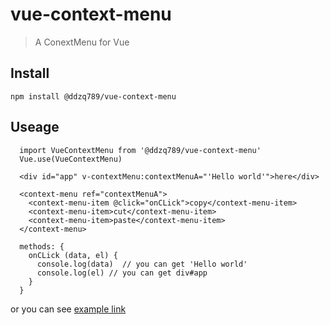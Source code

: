 # vue-context-menu

> A ConextMenu for Vue

## Install

```npm install @ddzq789/vue-context-menu```

## Useage

```
  import VueContextMenu from '@ddzq789/vue-context-menu'
  Vue.use(VueContextMenu)
```

```
  <div id="app" v-contextMenu:contextMenuA="'Hello world'">here</div>

  <context-menu ref="contextMenuA">
    <context-menu-item @click="onCLick">copy</context-menu-item>
    <context-menu-item>cut</context-menu-item>
    <context-menu-item>paste</context-menu-item>
  </context-menu>
  
  methods: {
    onCLick (data, el) {
      console.log(data)  // you can get 'Hello world'
      console.log(el) // you can get div#app
    }
  }
```

or you can see [example link](https://codepen.io/daizq/pen/xxGKbvY)

